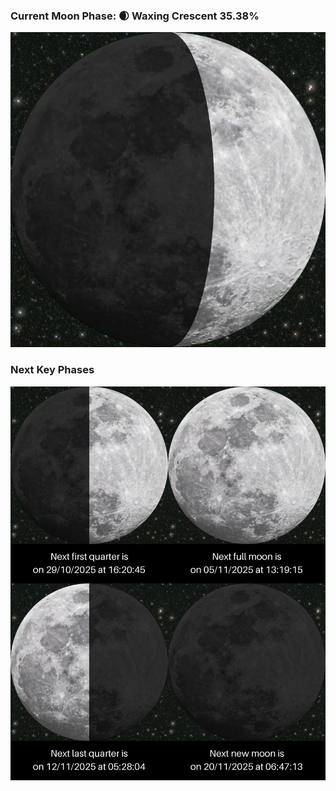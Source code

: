 ### Current Moon Phase: 🌒 Waxing Crescent 35.38%
![Moon Phase](moonphase.png)
### Next Key Phases
![Gallery](gallery.png)